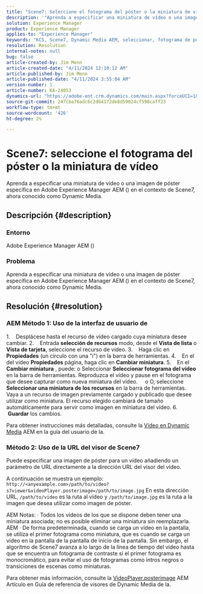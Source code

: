 ```yaml
---
title: "Scene7: Seleccione el fotograma del póster o la miniatura de vídeo"
description: '"Aprenda a especificar una miniatura de vídeo o una imagen de póster específica en Adobe Experience Manager AEM () en el contexto de Scene7, ahora conocido como Dynamic Media".'
solution: Experience Manager
product: Experience Manager
applies-to: "Experience Manager"
keywords: "KCS, Scene7, Dynamic Media AEM, seleccionar, fotograma de póster, miniatura de vídeo, Cómo,, Adobe Experience Manager, videoPlayer.posterimage=, VideoPlayer, posterimage"
resolution: Resolution
internal-notes: null
bug: false
article-created-by: Jim Menn
article-created-date: "4/11/2024 12:10:12 AM"
article-published-by: Jim Menn
article-published-date: "4/11/2024 3:55:04 AM"
version-number: 1
article-number: KA-24053
dynamics-url: "https://adobe-ent.crm.dynamics.com/main.aspx?forceUCI=1&pagetype=entityrecord&etn=knowledgearticle&id=fe2c2fd9-97f7-ee11-a1fe-6045bd006268"
source-git-commit: 247cba76adc6c2d64172de8d59024cf590caff23
workflow-type: tm+mt
source-wordcount: '426'
ht-degree: 2%

---
```


# Scene7: seleccione el fotograma del póster o la miniatura de vídeo


Aprenda a especificar una miniatura de vídeo o una imagen de póster específica en Adobe Experience Manager AEM () en el contexto de Scene7, ahora conocido como Dynamic Media.

## Descripción {#description}


### Entorno

Adobe Experience Manager AEM ()

### Problema

Aprenda a especificar una miniatura de vídeo o una imagen de póster específica en Adobe Experience Manager AEM () en el contexto de Scene7, ahora conocido como Dynamic Media.


## Resolución {#resolution}


### AEM Método 1: Uso de la interfaz de usuario de

1.    Desplácese hasta el recurso de vídeo cargado cuya miniatura desee cambiar.
2.    Entrada <b>selección de recursos</b> modo, desde el <b>Vista de lista</b> o <b>Vista de tarjeta</b>, seleccione el recurso de vídeo.
3.    Haga clic en <b>Propiedades</b> (un círculo con una &quot;i&quot;) en la barra de herramientas.
4.    En el del vídeo <b>Propiedades</b> página, haga clic en <b>Cambiar miniatura</b>.
5.    En el <b>Cambiar miniatura</b> , puede: o Seleccionar <b>Seleccionar fotograma del vídeo</b> en la barra de herramientas. Reproduzca el vídeo y pause en el fotograma que desee capturar como nueva miniatura del vídeo.
    o O, seleccione <b>Seleccionar una miniatura de los recursos</b> en la barra de herramientas. Vaya a un recurso de imagen previamente cargado y publicado que desee utilizar como miniatura. El recurso elegido cambiará de tamaño automáticamente para servir como imagen en miniatura del vídeo.
6.    <b>Guardar</b> los cambios.

Para obtener instrucciones más detalladas, consulte la [Vídeo en Dynamic Media](https://experienceleague.adobe.com/en/docs/experience-manager-65/content/assets/dynamic/video) AEM en la guía del usuario de la.

### Método 2: Uso de la URL del visor de Scene7

Puede especificar una imagen de póster para un vídeo añadiendo un parámetro de URL directamente a la dirección URL del visor del vídeo.

A continuación se muestra un ejemplo:
`http://<anyexample.com>/path/to/video?s7viewer&videoPlayer.posterimage=/path/to/image.jpg`
En esta dirección URL, `/path/to/video` es la ruta al vídeo y `/path/to/image.jpg` es la ruta a la imagen que desea utilizar como imagen de póster.

AEM Notas: · Todos los vídeos de los que se dispone deben tener una miniatura asociada; no es posible eliminar una miniatura sin reemplazarla.
AEM · De forma predeterminada, cuando se carga un vídeo en la pantalla, se utiliza el primer fotograma como miniatura, que es cuando se carga un vídeo en la pantalla de la pantalla de inicio de la pantalla. Sin embargo, el algoritmo de Scene7 avanza a lo largo de la línea de tiempo del vídeo hasta que se encuentra un fotograma de contraste si el primer fotograma es monocromático, para evitar el uso de fotogramas como intros negros o transiciones de escenas como miniaturas.

Para obtener más información, consulte la [VideoPlayer.posterimage](https://experienceleague.adobe.com/en/docs/dynamic-media-developer-resources/library/viewers-aem-assets-dmc/video/command-reference-configuration-attributes-video/r-html5-video-viewer-conf-attrib-videoplayer-posterimage) AEM Artículo en Guía de referencia de visores de Dynamic Media de la.
